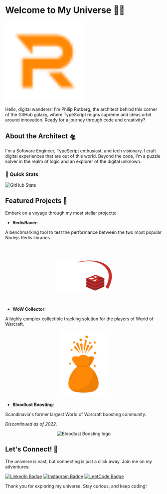 # Welcome to My Universe 🌌✨

<div align="left">
	<img src="https://raw.githubusercontent.com/rutbergphilip/rutbergphilip/main/logo.svg" alt="My Universe Icon" style="width: 256px; height: auto;">
</div>

Hello, digital wanderer! I'm Philip Rutberg, the architect behind this corner of the GitHub galaxy, where TypeScript reigns supreme and ideas orbit around innovation. Ready for a journey through code and creativity?

## About the Architect 🛸

I'm a Software Engineer, TypeScript enthusiast, and tech visionary. I craft digital experiences that are out of this world. Beyond the code, I'm a puzzle solver in the realm of logic and an explorer of the digital unknown.

### 🚀 Quick Stats

![GitHub Stats](https://github-readme-stats.vercel.app/api?username=rutbergphilip&show_icons=true&theme=radical)

## Featured Projects 🌠

Embark on a voyage through my most stellar projects:

- **RedisRacer**:

A benchmarking tool to test the performance between the two most popular Nodejs Redis libraries.

<div align="center">
	<br/>
	<br/>
	<br/>
	<a href="https://github.com/rutbergphilip/RedisRacer"><img src="https://github.com/rutbergphilip/RedisRacer/blob/main/logo_transparent.png?raw=true" width="180" alt="project-logo"></a>
	<br/>
	<br/>
	<br/>
</div>

- **WoW Collector**:

A highly complex collectible tracking solution for the players of World of Warcraft.

<div align="center">
    <a href="https://wowcollector.io/"><img src="https://github.com/rutbergphilip/rutbergphilip/blob/main/WoWCollector.png" width="150" height="auto"></a>
</div>

- **Bloodlust Boosting**:
 
Scandinavia's former largest World of Warcraft boosting community.

*Discontinued as of 2022.*

<div align="center">
    <img src="https://raw.githubusercontent.com/rutbergphilip/rutbergphilip/main/blb.gif" width="150" height="auto" alt="Bloodlust Boosting logo">
</div>

## Let's Connect! 📡

The universe is vast, but connecting is just a click away. Join me on my adventures:

[![LinkedIn Badge](https://img.shields.io/badge/-LinkedIn-0077B5?style=flat-square&logo=LinkedIn&logoColor=white)](https://linkedin.com/in/philiprutberg/)
[![Instagram Badge](https://img.shields.io/badge/-Instagram-E4405F?style=flat-square&logo=Instagram&logoColor=white)](https://instagram.com/rutbergphilip/)
[![LeetCode Badge](https://img.shields.io/badge/-LeetCode-FFA116?style=flat-square&logo=LeetCode&logoColor=black)](https://leetcode.com/rutbergphilip/)

Thank you for exploring my universe. Stay curious, and keep coding!

